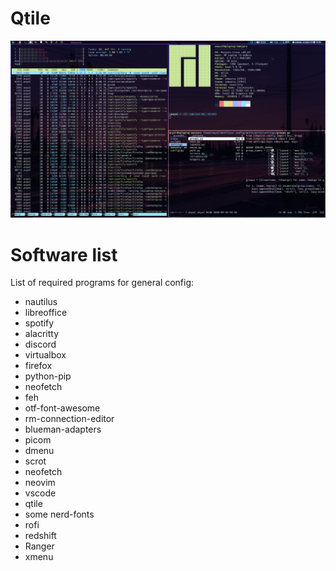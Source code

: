 # Qtile
![Qtile](screenshot.png)
# Software list
List of required programs for general config: 
 * nautilus
 * libreoffice
 * spotify
 * alacritty
 * discord
 * virtualbox
 * firefox
 * python-pip
 * neofetch
 * feh
 * otf-font-awesome
 * rm-connection-editor
 * blueman-adapters	
 * picom
 * dmenu
 * scrot
 * neofetch 
 * neovim 
 * vscode
 * qtile
 * some nerd-fonts
 * rofi
 * redshift
 * Ranger
 * xmenu	


